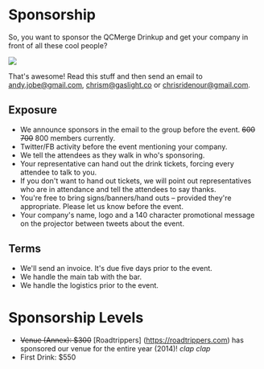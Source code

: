 # Sponsorship

So, you want to sponsor the QCMerge Drinkup and get your company in front
of all these cool people?

![](http://photos3.meetupstatic.com/photos/event/a/5/a/c/highres_221142412.jpeg)

That's awesome! Read this stuff and 
then send an email to andy.jobe@gmail.com, chrism@gaslight.co or chrisridenour@gmail.com.

## Exposure

* We announce sponsors in the email to the group before the event. ~~600~~ ~~700~~ 800 members currently.
* Twitter/FB activity before the event mentioning your company.
* We tell the attendees as they walk in who's sponsoring.
* Your representative can hand out the drink tickets, forcing every attendee to talk to you.
* If you don't want to hand out tickets, we will point out representatives who are in attendance and tell the attendees to say thanks.
* You're free to bring signs/banners/hand outs – provided they're appropriate. Please let us know before the event.
* Your company's name, logo and a 140 character promotional message on the projector between tweets about the event.

## Terms

* We'll send an invoice. It's due five days prior to the event.
* We handle the main tab with the bar.
* We handle the logistics prior to the event.

# Sponsorship Levels

* ~~Venue (Annex): $300~~ [Roadtrippers] (https://roadtrippers.com) has sponsored our venue for the entire year (2014)! *clap* *clap*
* First Drink: $550
